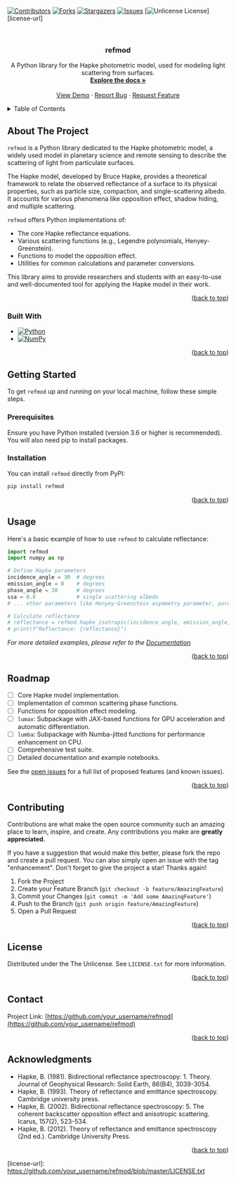 <!-- Improved compatibility of back to top link: See: https://github.com/othneildrew/Best-README-Template/pull/73 -->
<a id="readme-top"></a>

<!-- PROJECT SHIELDS -->
[![Contributors][contributors-shield]][contributors-url]
[![Forks][forks-shield]][forks-url]
[![Stargazers][stars-shield]][stars-url]
[![Issues][issues-shield]][issues-url]
[![Unlicense License][license-shield]][license-url]

<!-- PROJECT LOGO -->
<br />
<div align="center">
  <a href="https://github.com/your_username/refmod"> <!-- TODO: Replace with actual link -->
    <!-- <img src="images/logo.png" alt="Logo" width="80" height="80"> TODO: Add logo if available -->
  </a>

  <h3 align="center">refmod</h3>

  <p align="center">
    A Python library for the Hapke photometric model, used for modeling light scattering from surfaces.
    <br />
    <a href="https://github.com/your_username/refmod"><strong>Explore the docs »</strong></a> <!-- TODO: Replace with actual link -->
    <br />
    <br />
    <a href="https://github.com/your_username/refmod">View Demo</a> <!-- TODO: Replace with actual link -->
    &middot;
    <a href="https://github.com/your_username/refmod/issues/new?labels=bug&template=bug-report---.md">Report Bug</a> <!-- TODO: Replace with actual link -->
    &middot;
    <a href="https://github.com/your_username/refmod/issues/new?labels=enhancement&template=feature-request---.md">Request Feature</a> <!-- TODO: Replace with actual link -->
  </p>
</div>

<!-- TABLE OF CONTENTS -->
<details>
  <summary>Table of Contents</summary>
  <ol>
    <li>
      <a href="#about-the-project">About The Project</a>
      <ul>
        <li><a href="#built-with">Built With</a></li>
      </ul>
    </li>
    <li>
      <a href="#getting-started">Getting Started</a>
      <ul>
        <li><a href="#prerequisites">Prerequisites</a></li>
        <li><a href="#installation">Installation</a></li>
      </ul>
    </li>
    <li><a href="#usage">Usage</a></li>
    <li><a href="#roadmap">Roadmap</a></li>
    <li><a href="#contributing">Contributing</a></li>
    <li><a href="#license">License</a></li>
    <li><a href="#contact">Contact</a></li>
    <li><a href="#acknowledgments">Acknowledgments</a></li>
  </ol>
</details>

<!-- ABOUT THE PROJECT -->
## About The Project

<!-- TODO: Add screenshot if available -->
<!-- [![Product Name Screen Shot][product-screenshot]](https://example.com) -->

`refmod` is a Python library dedicated to the Hapke photometric model, a widely used model in planetary science and remote sensing to describe the scattering of light from particulate surfaces.

The Hapke model, developed by Bruce Hapke, provides a theoretical framework to relate the observed reflectance of a surface to its physical properties, such as particle size, compaction, and single-scattering albedo. It accounts for various phenomena like opposition effect, shadow hiding, and multiple scattering.

`refmod` offers Python implementations of:
* The core Hapke reflectance equations.
* Various scattering functions (e.g., Legendre polynomials, Henyey-Greenstein).
* Functions to model the opposition effect.
* Utilities for common calculations and parameter conversions.

This library aims to provide researchers and students with an easy-to-use and well-documented tool for applying the Hapke model in their work.

<p align="right">(<a href="#readme-top">back to top</a>)</p>

### Built With

* [![Python][Python.org]][Python-url]
* [![NumPy][Numpy.org]][Numpy-url]

<p align="right">(<a href="#readme-top">back to top</a>)</p>

<!-- GETTING STARTED -->
## Getting Started

To get `refmod` up and running on your local machine, follow these simple steps.

### Prerequisites

Ensure you have Python installed (version 3.6 or higher is recommended). You will also need pip to install packages.

### Installation

You can install `refmod` directly from PyPI:

```sh
pip install refmod
```
<!-- TODO: Update installation instructions if it's not on PyPI or has other dependencies -->

<p align="right">(<a href="#readme-top">back to top</a>)</p>

<!-- USAGE EXAMPLES -->
## Usage

Here's a basic example of how to use `refmod` to calculate reflectance:

```python
import refmod
import numpy as np

# Define Hapke parameters
incidence_angle = 30  # degrees
emission_angle = 0    # degrees
phase_angle = 30      # degrees
ssa = 0.8             # single scattering albedo
# ... other parameters like Henyey-Greenstein asymmetry parameter, porosity, etc.

# Calculate reflectance
# reflectance = refmod.hapke_isotropic(incidence_angle, emission_angle, phase_angle, ssa) # Example function
# print(f"Reflectance: {reflectance}")
```
_For more detailed examples, please refer to the [Documentation](https://your_username.github.io/refmod/)_ <!-- TODO: Replace with actual documentation link -->

<p align="right">(<a href="#readme-top">back to top</a>)</p>

<!-- ROADMAP -->
## Roadmap

- [ ] Core Hapke model implementation.
- [ ] Implementation of common scattering phase functions.
- [ ] Functions for opposition effect modeling.
- [ ] `lumax`: Subpackage with JAX-based functions for GPU acceleration and automatic differentiation.
- [ ] `lumba`: Subpackage with Numba-jitted functions for performance enhancement on CPU.
- [ ] Comprehensive test suite.
- [ ] Detailed documentation and example notebooks.

See the [open issues](https://github.com/your_username/refmod/issues) for a full list of proposed features (and known issues). <!-- TODO: Replace with actual link -->

<p align="right">(<a href="#readme-top">back to top</a>)</p>

<!-- CONTRIBUTING -->
## Contributing

Contributions are what make the open source community such an amazing place to learn, inspire, and create. Any contributions you make are **greatly appreciated**.

If you have a suggestion that would make this better, please fork the repo and create a pull request. You can also simply open an issue with the tag "enhancement".
Don't forget to give the project a star! Thanks again!

1. Fork the Project
2. Create your Feature Branch (`git checkout -b feature/AmazingFeature`)
3. Commit your Changes (`git commit -m 'Add some AmazingFeature'`)
4. Push to the Branch (`git push origin feature/AmazingFeature`)
5. Open a Pull Request

<p align="right">(<a href="#readme-top">back to top</a>)</p>

<!-- LICENSE -->
## License

Distributed under the The Unlicense. See `LICENSE.txt` for more information.
<!-- TODO: Create a LICENSE.txt file with the Unlicense text if it doesn't exist -->

<p align="right">(<a href="#readme-top">back to top</a>)</p>

<!-- CONTACT -->
## Contact

Project Link: [https://github.com/your_username/refmod](https://github.com/your_username/refmod) <!-- TODO: Replace with actual link -->

<p align="right">(<a href="#readme-top">back to top</a>)</p>

<!-- ACKNOWLEDGMENTS -->
## Acknowledgments

* Hapke, B. (1981). Bidirectional reflectance spectroscopy: 1. Theory. Journal of Geophysical Research: Solid Earth, 86(B4), 3039-3054.
* Hapke, B. (1993). Theory of reflectance and emittance spectroscopy. Cambridge university press.
* Hapke, B. (2002). Bidirectional reflectance spectroscopy: 5. The coherent backscatter opposition effect and anisotropic scattering. Icarus, 157(2), 523-534.
* Hapke, B. (2012). Theory of reflectance and emittance spectroscopy (2nd ed.). Cambridge University Press.

<p align="right">(<a href="#readme-top">back to top</a>)</p>

<!-- MARKDOWN LINKS & IMAGES -->
<!-- TODO: Update these links and add new ones as needed -->
[contributors-shield]: https://img.shields.io/github/contributors/your_username/refmod.svg?style=for-the-badge
[contributors-url]: https://github.com/your_username/refmod/graphs/contributors
[forks-shield]: https://img.shields.io/github/forks/your_username/refmod.svg?style=for-the-badge
[forks-url]: https://github.com/your_username/refmod/network/members
[stars-shield]: https://img.shields.io/github/stars/your_username/refmod.svg?style=for-the-badge
[stars-url]: https://github.com/your_username/refmod/stargazers
[issues-shield]: https://img.shields.io/github/issues/your_username/refmod.svg?style=for-the-badge
[issues-url]: https://github.com/your_username/refmod/issues
[license-shield]: https://img.shields.io/github/license/your_username/refmod.svg?style=for-the-badge
[license-url]: https://github.com/your_username/refmod/blob/master/LICENSE.txt <!-- TODO: Update if LICENSE.txt is not in root or has different name -->

[Python.org]: https://img.shields.io/badge/Python-3776AB?style=for-the-badge&logo=python&logoColor=white
[Python-url]: https://www.python.org/
[Numpy.org]: https://img.shields.io/badge/Numpy-013243?style=for-the-badge&logo=numpy&logoColor=white
[Numpy-url]: https://numpy.org/
<!-- [product-screenshot]: images/screenshot.png -->
